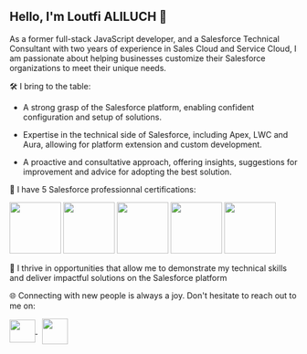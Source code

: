 <div>
  <h2>Hello, I'm Loutfi ALILUCH 👋</h2>
  <p>As a former full-stack JavaScript developer, and a Salesforce Technical Consultant with two years of experience in Sales Cloud and Service Cloud, I am passionate about helping businesses customize their Salesforce organizations to meet their unique needs.</p>

  🛠️ I bring to the table:

  - A strong grasp of the Salesforce platform, enabling confident configuration and setup of solutions.

  - Expertise in the technical side of Salesforce, including Apex, LWC and Aura, allowing for platform extension and custom development.

  - A proactive and consultative approach, offering insights, suggestions for improvement and advice for adopting the best solution.

  <p>🏅 I have 5 Salesforce professionnal certifications:</p>
  <span>
    <img src="https://developer.salesforce.com/resources2/certification-site/images/Certifications-logo/Administrator.png" height="90" width="90" />
  </span>
  <span>
    <img src="https://developer.salesforce.com/resources2/certification-site/images/Certifications-logo/Platform-App-Builder.png" height="90" width="90" />
  </span>
  <span>
    <img src="https://developer.salesforce.com/resources2/certification-site/images/Certifications-logo/Platform-Developer-I.png" height="90" width="90" />
  </span>
  <span>
    <img src="https://sfdumps.com/wp-content/uploads/2022/04/JavaScript-Developer-I.png" height="90" width="90" />
  </span>
  <span>
    <img src="https://nebulaconsulting.co.uk/wp-content/uploads/2021/07/SF-Certified_Platform-Developer-II.png" height="90" width="90" />
  </span>
  <br/>
  <p>🎯 I thrive in opportunities that allow me to demonstrate my technical skills and deliver impactful solutions on the Salesforce platform</p>

  <p>🌐 Connecting with new people is always a joy. Don't hesitate to reach out to me on:</p>
  <a href="mailto:aliluch.loutfi@gmail.com" target="_blank">
    <img align="center" src="https://mailmeteor.com/logos/assets/PNG/Gmail_Logo_512px.png" height="40" width="45" />
  </a>
  &nbsp;
  <a href="https://www.linkedin.com/in/loutfi-aliluch-salesforce" target="_blank">
    <img align="center" src="https://upload.wikimedia.org/wikipedia/commons/thumb/c/ca/LinkedIn_logo_initials.png/640px-LinkedIn_logo_initials.png" height="45" width="45" />
  </a>
</div>
